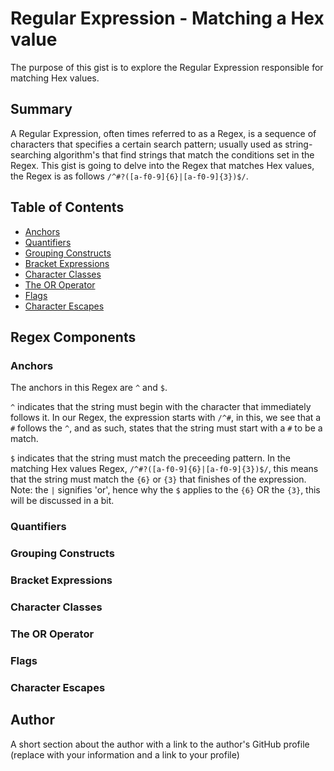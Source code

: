 # Regular Expression - Matching a Hex value

The purpose of this gist is to explore the Regular Expression responsible for matching Hex values.

## Summary

A Regular Expression, often times referred to as a Regex, is a sequence of characters that specifies a certain search pattern; usually used as string-searching algorithm's that find strings that match the conditions set in the Regex. This gist is going to delve into the Regex that matches Hex values, the Regex is as follows  `/^#?([a-f0-9]{6}|[a-f0-9]{3})$/`. 

## Table of Contents

- [Anchors](#anchors)
- [Quantifiers](#quantifiers)
- [Grouping Constructs](#grouping-constructs)
- [Bracket Expressions](#bracket-expressions)
- [Character Classes](#character-classes)
- [The OR Operator](#the-or-operator)
- [Flags](#flags)
- [Character Escapes](#character-escapes)

## Regex Components

### Anchors

The anchors in this Regex are `^` and `$`. 

`^` indicates that the string must begin with the character that immediately follows it. In our Regex, the expression starts with `/^#`, in this, we see that a `#` follows the `^`, and as such, states that the string must start with a `#` to be a match. 

`$` indicates that the string must match the preceeding pattern. In the matching Hex values Regex, `/^#?([a-f0-9]{6}|[a-f0-9]{3})$/`, this means that the string must match the `{6}` or `{3}` that finishes of the expression. Note: the `|` signifies 'or', hence why the `$` applies to the `{6}` OR the `{3}`, this will be discussed in a bit.

### Quantifiers

### Grouping Constructs

### Bracket Expressions

### Character Classes

### The OR Operator

### Flags

### Character Escapes

## Author

A short section about the author with a link to the author's GitHub profile (replace with your information and a link to your profile)
